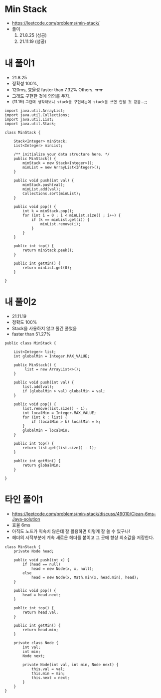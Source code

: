 # Min Stack
- https://leetcode.com/problems/min-stack/
- 풀이
    1. 21.8.25 (성공)
    2. 21.11.19 (성공)


# 내 풀이1
- 21.8.25
- 정확성 100%, 
- 120ms, 효율성 faster than 7.32% Others. ㅠㅠ
- 그래도 구현한 것에 의의를 두자. 
- (11.19) `그런데 생각해보니 stack을 구현하는데 stack을 쓰면 안될 것 같음`...;;
```
import java.util.ArrayList;
import java.util.Collections;
import java.util.List;
import java.util.Stack;

class MinStack {

    Stack<Integer> minStack;
    List<Integer> minList;

    /** initialize your data structure here. */
    public MinStack() {
        minStack = new Stack<Integer>();
        minList = new ArrayList<Integer>();
    }

    public void push(int val) {
        minStack.push(val);
        minList.add(val);
        Collections.sort(minList);
    }

    public void pop() {
        int k = minStack.pop();
        for (int i = 0 ; i < minList.size() ; i++) {
            if (k == minList.get(i)) {
                minList.remove(i);
            }
        }
    }

    public int top() {
        return minStack.peek();
    }

    public int getMin() {
        return minList.get(0);
    }

}
```

# 내 풀이2
- 21.11.19
- 정확도 100%
- Stack을 사용하지 않고 풀긴 풀었음
- faster than 51.27%
```
public class MinStack {

    List<Integer> list;
    int globalMin = Integer.MAX_VALUE;

    public MinStack() {
         list = new ArrayList<>();
    }

    public void push(int val) {
        list.add(val);
        if (globalMin > val) globalMin = val;
    }

    public void pop() {
        list.remove(list.size() - 1);
        int localMin = Integer.MAX_VALUE;
        for (int k : list) {
            if (localMin > k) localMin = k;
        }
        globalMin = localMin;
    }

    public int top() {
        return list.get(list.size() - 1);
    }

    public int getMin() {
        return globalMin;
    }

}
```



# 타인 풀이1
- https://leetcode.com/problems/min-stack/discuss/49010/Clean-6ms-Java-solution
- 효율 6ms 
- 아직도 노드가 익숙치 않은데 잘 활용하면 이렇게 잘 쓸 수 있구나! 
- 헤더의 시작부분에 계속 새로운 헤더를 붙이고 그 곳에 항상 최소값을 저장한다.
```
class MinStack {
	private Node head;
        
    public void push(int x) {
        if (head == null) 
            head = new Node(x, x, null);
        else 
            head = new Node(x, Math.min(x, head.min), head);
    }
    
    public void pop() {
        head = head.next;
    }
    
    public int top() {
        return head.val;
    }
    
    public int getMin() {
        return head.min;
    }
        
    private class Node {
        int val;
        int min;
        Node next;
            
        private Node(int val, int min, Node next) {
            this.val = val;
            this.min = min;
            this.next = next;
        }
    }
}
```